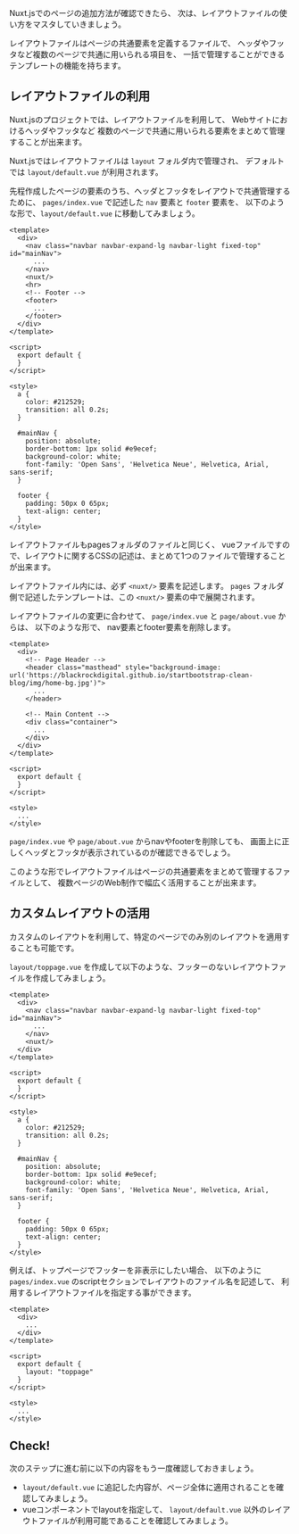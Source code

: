 Nuxt.jsでのページの追加方法が確認できたら、
次は、レイアウトファイルの使い方をマスタしていきましょう。

レイアウトファイルはページの共通要素を定義するファイルで、
ヘッダやフッタなど複数のページで共通に用いられる項目を、
一括で管理することができるテンプレートの機能を持ちます。

## レイアウトファイルの利用

Nuxt.jsのプロジェクトでは、レイアウトファイルを利用して、
Webサイトにおけるヘッダやフッタなど
複数のページで共通に用いられる要素をまとめて管理することが出来ます。

Nuxt.jsではレイアウトファイルは `layout` フォルダ内で管理され、
デフォルトでは `layout/default.vue` が利用されます。

先程作成したページの要素のうち、ヘッダとフッタをレイアウトで共通管理するために、
`pages/index.vue` で記述した `nav` 要素と `footer` 要素を、
以下のような形で、`layout/default.vue` に移動してみましょう。

```vue
<template>
  <div>
    <nav class="navbar navbar-expand-lg navbar-light fixed-top" id="mainNav">
      ...
    </nav>
    <nuxt/>
    <hr>
    <!-- Footer -->
    <footer>
      ...
    </footer>
  </div>
</template>

<script>
  export default {
  }
</script>

<style>
  a {
    color: #212529;
    transition: all 0.2s;
  }

  #mainNav {
    position: absolute;
    border-bottom: 1px solid #e9ecef;
    background-color: white;
    font-family: 'Open Sans', 'Helvetica Neue', Helvetica, Arial, sans-serif;
  }

  footer {
    padding: 50px 0 65px;
    text-align: center;
  }
</style>
```

レイアウトファイルもpagesフォルダのファイルと同じく、
vueファイルですので、レイアウトに関するCSSの記述は、まとめて1つのファイルで管理することが出来ます。

レイアウトファイル内には、必ず `<nuxt/>` 要素を記述します。 
`pages` フォルダ側で記述したテンプレートは、この `<nuxt/>` 要素の中で展開されます。

レイアウトファイルの変更に合わせて、 `page/index.vue` と `page/about.vue` からは、
以下のような形で、 nav要素とfooter要素を削除します。

```vue
<template>
  <div>
    <!-- Page Header -->
    <header class="masthead" style="background-image: url('https://blackrockdigital.github.io/startbootstrap-clean-blog/img/home-bg.jpg')">
      ...
    </header>

    <!-- Main Content -->
    <div class="container">
      ...
    </div>
  </div>
</template>

<script>
  export default {
  }
</script>

<style>
  ...
</style>
```

`page/index.vue` や `page/about.vue`  からnavやfooterを削除しても、
画面上に正しくヘッダとフッタが表示されているのが確認できるでしょう。

このような形でレイアウトファイルはページの共通要素をまとめて管理するファイルとして、
複数ページのWeb制作で幅広く活用することが出来ます。


## カスタムレイアウトの活用

カスタムのレイアウトを利用して、特定のページでのみ別のレイアウトを適用することも可能です。

`layout/toppage.vue` を作成して以下のような、フッターのないレイアウトファイルを作成してみましょう。

```vue
<template>
  <div>
    <nav class="navbar navbar-expand-lg navbar-light fixed-top" id="mainNav">
      ...
    </nav>
    <nuxt/>
  </div>
</template>

<script>
  export default {
  }
</script>

<style>
  a {
    color: #212529;
    transition: all 0.2s;
  }

  #mainNav {
    position: absolute;
    border-bottom: 1px solid #e9ecef;
    background-color: white;
    font-family: 'Open Sans', 'Helvetica Neue', Helvetica, Arial, sans-serif;
  }

  footer {
    padding: 50px 0 65px;
    text-align: center;
  }
</style>
```

例えば、トップページでフッターを非表示にしたい場合、
以下のように `pages/index.vue` のscriptセクションでレイアウトのファイル名を記述して、
利用するレイアウトファイルを指定する事ができます。

```vue
<template>
  <div>
    ...
  </div>
</template>

<script>
  export default {
    layout: "toppage"
  }
</script>

<style>
  ...
</style>
```

## Check! 

次のステップに進む前に以下の内容をもう一度確認しておきましょう。

- `layout/default.vue` に追記した内容が、ページ全体に適用されることを確認してみましょう。
- vueコンポーネントでlayoutを指定して、 `layout/default.vue` 以外のレイアウトファイルが利用可能であることを確認してみましょう。
